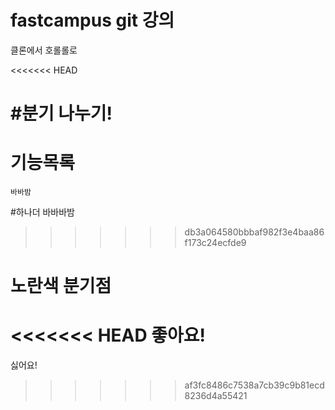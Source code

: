 # fastcampus git 강의

클론에서 호롤롤로

<<<<<<< HEAD

#분기 나누기!
=======
# 기능목록

    바바밤

#하나더 
    바바바밤
>>>>>>> db3a064580bbbaf982f3e4baa86f173c24ecfde9

# 노란색 분기점

<<<<<<< HEAD
좋아요!
=======
싫어요!
>>>>>>> af3fc8486c7538a7cb39c9b81ecd8236d4a55421
